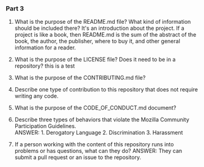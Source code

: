 ### Part 3

1. What is the purpose of the README.md file? What kind of information should be included there?
It's an introduction about the project. If a project is like a book, then README.md is the sum of the abstract of the book, the author, the publisher, where to buy it, and other general information for a reader. 

2. What is the purpose of the LICENSE file? Does it need to be in a repository?
this is a test 

3. What is the purpose of the CONTRIBUTING.md file?

4. Describe one type of contribution to this repository that does not require writing any code.

5. What is the purpose of the CODE_OF_CONDUCT.md document?

6. Describe three types of behaviors that violate the Mozilla Community Participation Guidelines.  
ANSWER: 1. Derogatory Language 2. Discrimination 3. Harassment

7. If a person working with the content of this repository runs into problems or has questions, what can they do?
ANSWER: They can submit a pull request or an issue to the repository.


